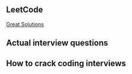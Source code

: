 ## LeetCode

[Great Solutions](https://www.hrwhisper.me/leetcode-algorithm-solution/)

## Actual interview questions

## How to crack coding interviews
